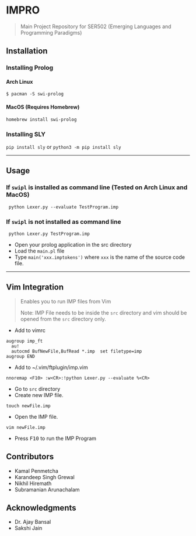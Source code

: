 # IMPRO
> Main Project Repository for SER502 (Emerging Languages and Programming Paradigms)

## Installation
### Installing Prolog
#### Arch Linux
```
$ pacman -S swi-prolog
```
#### MacOS (Requires Homebrew)
```
homebrew install swi-prolog
```

### Installing SLY
`pip install sly` or `python3 -m pip install sly`

---

## Usage
### If `swipl` is installed as command line (Tested on Arch Linux and MacOS)
```
 python Lexer.py --evaluate TestProgram.imp
```

### If `swipl` is not installed as command line
```
 python Lexer.py TestProgram.imp
```
- Open your prolog application in the src directory
- Load the `main.pl` file
- Type `main('xxx.imptokens')` where `xxx` is the name of the source code file.

---

## Vim Integration
> Enables you to run IMP files from Vim
>
> Note: IMP File needs to be inside the `src` directory and vim should be opened from the `src` directory only.
- Add to vimrc
```
augroup imp_ft
  au!
  autocmd BufNewFile,BufRead *.imp  set filetype=imp
augroup END
```

- Add to ~/.vim/ftplugin/imp.vim
```
nnoremap <F10> :w<CR>:!python Lexer.py --evaluate %<CR>
```
- Go to `src` directory
- Create new IMP file.
```
touch newFile.imp
```
- Open the IMP file.
```
vim newFile.imp
```
- Press <kbd>F10</kbd> to run the IMP Program


## Contributors
- Kamal Penmetcha
- Karandeep Singh Grewal
- Nikhil Hiremath
- Subramanian Arunachalam

## Acknowledgments
- Dr. Ajay Bansal
- Sakshi Jain

